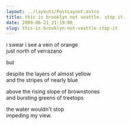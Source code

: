 ```yaml
---
layout: ../layouts/PostLayout.astro
title: this is brooklyn not seattle. stop it.
date: 2009-06-21 21:19:00
slug: this-is-brooklyn-not-seattle-stop-it
---
```


i swear i see a vein of orange  
just north of verrazano  
  
but  
  
despite the layers of almost yellow  
and the stripes of nearly blue  
  
above the rising slope of brownstones  
and bursting greens of treetops  
  
the water wouldn't stop  
impeding my view.